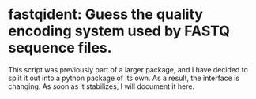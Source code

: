 # fastqident: Guess the quality encoding system used by FASTQ sequence files.

This script was previously part of a larger package, and I have
decided to split it out into a python package of its own. As a result,
the interface is changing. As soon as it stabilizes, I will document
it here.


